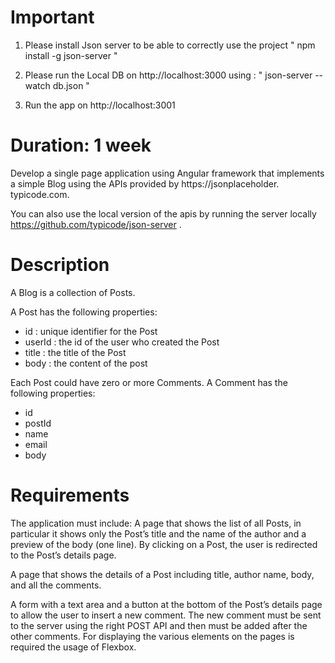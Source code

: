 # Important

1. Please install Json server to be able to correctly use the project
   " npm install -g json-server "

2. Please run the Local DB on http://localhost:3000 using : " json-server --watch db.json "

3. Run the app on http://localhost:3001

# Duration: 1 week

Develop a single page application using Angular framework that implements a simple Blog using the APIs provided by https://jsonplaceholder.
typicode.com.

You can also use the local version of the apis by running the server locally https://github.com/typicode/json-server .

# Description

A Blog is a collection of Posts.

A Post has the following properties:

-   id : unique identifier for the Post
-   userId : the id of the user who created the Post
-   title : the title of the Post
-   body : the content of the post

Each Post could have zero or more Comments. A Comment has the following properties:

-   id
-   postId
-   name
-   email
-   body

# Requirements

The application must include:
A page that shows the list of all Posts, in particular it shows only the Post’s title and the name of the author and a preview of the body (one line).
By clicking on a Post, the user is redirected to the Post’s details page.

A page that shows the details of a Post including title, author name, body, and all the comments.

A form with a text area and a button at the bottom of the Post’s details page to allow the user to insert a new comment. The new
comment must be sent to the server using the right POST API and then must be added after the other comments.
For displaying the various elements on the pages is required the usage of Flexbox.
